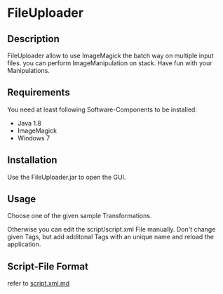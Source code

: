 # FileUploader

## Description

FileUploader allow to use ImageMagick the batch way on multiple input files. you can perform ImageManipulation on stack. Have fun with your Manipulations.

## Requirements

You need at least following Software-Components to be installed:

- Java 1.8
- ImageMagick
- Windows 7

## Installation

Use the FileUploader.jar to open the GUI.

## Usage

Choose one of the given sample Transformations.

Otherwise you can edit the script/script.xml File manually. Don't change given Tags, but add additonal Tags with an unique name and reload the application.

## Script-File Format

refer to [script.xml.md](script/script.xml.md)

